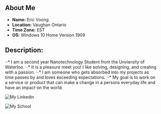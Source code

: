 ## About Me

- **Name:** Eric Voong
- **Location:** Vaughan Ontario
- **Time Zone:** EST
- **OS:** Windows 10 Home Version 1909

## Description:
⋅⋅* I am a second year Nanotechnology Student from the Unviersity of Waterloo.
⋅⋅* It is a pleasure meet you! I like solving, designing, and creating with a passion. 
⋅⋅* I am someone who gets absorbed into my projects as time passes by and loves exceeding expectations. 
⋅⋅* My goal is to work on a service or product that can make a change in a persons everyday life and have an impact on the world. 

![My Linkedin](https://www.linkedin.com/in/eric-voong/)

![My School](https://uwaterloo.ca/quest/sites/ca.quest/files/styles/banner-wide/public/uploads/images/banners/uwaterloo_campus_winter.jpg)
